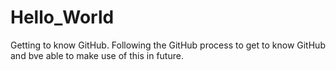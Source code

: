 # Hello_World
Getting to know GitHub. 
Following the GitHub process to get to know GitHub and bve able to make use of this in future. 
